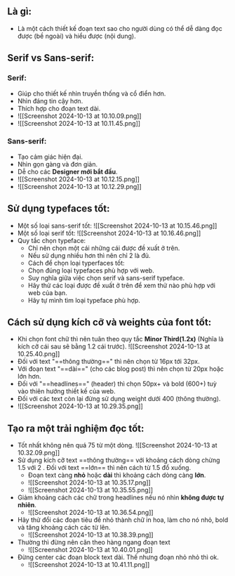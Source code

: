 ## Là gì:
- Là một cách thiết kế đoạn text sao cho người dùng có thể dễ dàng đọc được (bề ngoài) và hiểu được (nội dung).
## Serif vs Sans-serif:
### Serif:
- Giúp cho thiết kế nhìn truyền thống và cổ điển hơn.
- Nhìn đáng tin cậy hơn.
- Thích hợp cho đoạn text dài.
- ![[Screenshot 2024-10-13 at 10.10.09.png]]
- ![[Screenshot 2024-10-13 at 10.11.45.png]]
### Sans-serif:
- Tạo cảm giác hiện đại.
- Nhìn gọn gàng và đơn giản.
- Dễ cho các **Designer mới bắt đầu**.
- ![[Screenshot 2024-10-13 at 10.12.15.png]]
- ![[Screenshot 2024-10-13 at 10.12.29.png]]
## Sử dụng typefaces tốt:
- Một số loại sans-serif tốt:
	![[Screenshot 2024-10-13 at 10.15.46.png]]
- Một số loại serif tốt:
	![[Screenshot 2024-10-13 at 10.16.46.png]]
- Quy tắc chọn typeface:
	- Chỉ nên chọn một cái những cái được đề xuất ở trên.
	- Nếu sử dụng nhiều hơn thì nên chỉ 2 là đủ.
	- Cách để chọn loại typerfaces tốt:
	- Chọn đúng loại typefaces phù hợp với web.
	- Suy nghĩa giữa việc chọn serif và sans-serif typeface.
	- Hãy thử các loại được đề xuất ở trên để xem thử nào phù hợp với web của bạn.
	- Hãy tự mình tìm loại typeface phù hợp.
## Cách sử dụng kích cỡ và weights của font tốt:
- Khi chọn font chữ thì nên tuân theo quy tắc **Minor Third(1.2x)** (Nghĩa là kích cỡ cái sau sẽ bằng 1.2 cái trước).
	![[Screenshot 2024-10-13 at 10.25.40.png]]
- Đối với text "==thông thường==" thì nên chọn từ 16px tới 32px.
- Với đoạn text "==dài==" (cho các blog post) thì nên chọn từ 20px hoặc lớn hơn.
- Đối với "==headlines==" (header) thì chọn 50px+ và bold (600+) tuỳ vào thiên hướng thiết kế của web.
- Đối với các text còn lại đừng sử dụng weight dưới 400 (thông thường).
- ![[Screenshot 2024-10-13 at 10.29.35.png]]
## Tạo ra một trải nghiệm đọc tốt:
- Tốt nhất không nên quá 75 từ một dòng.
	![[Screenshot 2024-10-13 at 10.32.09.png]]
- Sử dụng kích cỡ text ==thông thường== với khoảng cách dòng chừng 1.5 với 2 . Đối với text ==lớn== thì nên cách từ 1.5 đổ xuống.
	- Đoạn text càng **nhỏ** hoặc **dài** thì khoảng cách dòng càng **lớn**.
	- ![[Screenshot 2024-10-13 at 10.35.17.png]]
	- ![[Screenshot 2024-10-13 at 10.35.55.png]]
- Giảm khoảng cách các chữ trong headlines nếu nó nhìn **không được tự nhiên**.
	- ![[Screenshot 2024-10-13 at 10.36.54.png]]
- Hãy thử đổi các đoạn tiêu đề nhỏ thành chữ in hoa, làm cho nó nhỏ, bold và tăng khoảng cách các từ lên.
	- ![[Screenshot 2024-10-13 at 10.38.39.png]]
- Thường thì đừng nên căn theo hàng ngang đoạn text
	- ![[Screenshot 2024-10-13 at 10.40.01.png]]
- Đừng center các đoạn block text dài. Thế nhưng đoạn nhỏ nhỏ thì ok.
	- ![[Screenshot 2024-10-13 at 10.41.11.png]]